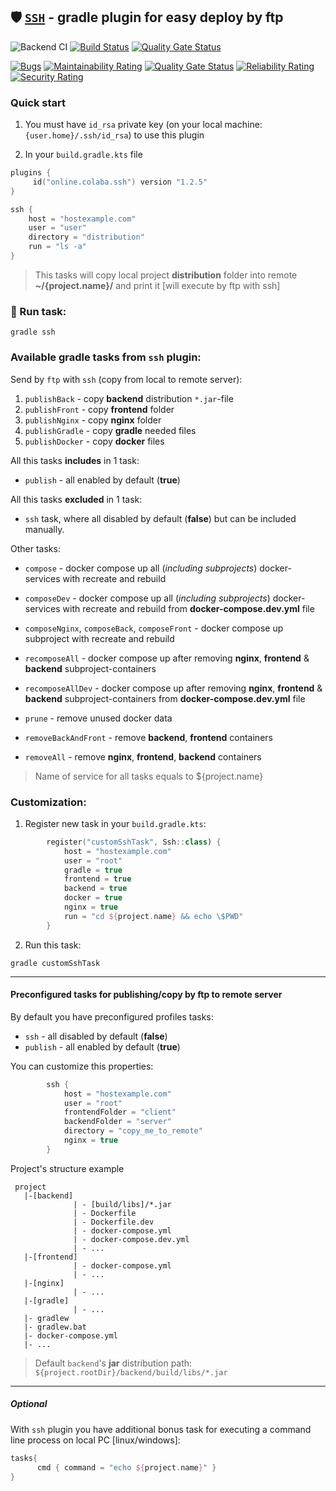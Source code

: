 ## 🛡 [`SSH`](https://plugins.gradle.org/plugin/online.colaba.ssh) - gradle plugin for easy deploy by ftp 
![Backend CI](https://github.com/steklopod/gradle-ssh-plugin/workflows/Backend%20CI/badge.svg) [![Build Status](https://travis-ci.com/steklopod/gradle-ssh-plugin.svg?branch=master)](https://travis-ci.com/steklopod/gradle-ssh-plugin) [![Quality Gate Status](https://sonarcloud.io/api/project_badges/measure?project=steklopod_gradle-ssh-plugin&metric=alert_status)](https://sonarcloud.io/dashboard?id=steklopod_gradle-ssh-plugin)

[![Bugs](https://sonarcloud.io/api/project_badges/measure?project=steklopod_gradle-ssh-plugin&metric=bugs)](https://sonarcloud.io/dashboard?id=steklopod_gradle-ssh-plugin)
[![Maintainability Rating](https://sonarcloud.io/api/project_badges/measure?project=steklopod_gradle-ssh-plugin&metric=sqale_rating)](https://sonarcloud.io/dashboard?id=steklopod_gradle-ssh-plugin)
[![Quality Gate Status](https://sonarcloud.io/api/project_badges/measure?project=steklopod_gradle-ssh-plugin&metric=alert_status)](https://sonarcloud.io/dashboard?id=steklopod_gradle-ssh-plugin)
[![Reliability Rating](https://sonarcloud.io/api/project_badges/measure?project=steklopod_gradle-ssh-plugin&metric=reliability_rating)](https://sonarcloud.io/dashboard?id=steklopod_gradle-ssh-plugin)
[![Security Rating](https://sonarcloud.io/api/project_badges/measure?project=steklopod_gradle-ssh-plugin&metric=security_rating)](https://sonarcloud.io/dashboard?id=steklopod_gradle-ssh-plugin)

### Quick start
1. You must have `id_rsa` private key (on your local machine: `{user.home}/.ssh/id_rsa`) to use this plugin

2. In your `build.gradle.kts` file

```kotlin
plugins {
     id("online.colaba.ssh") version "1.2.5"
}

ssh {
    host = "hostexample.com"
    user = "user"
    directory = "distribution"
    run = "ls -a"
}
```
> This tasks will copy local project **distribution** folder into remote **~/{project.name}/** and print it [will execute by ftp with ssh]

### 🎯 Run task:
```shell script
gradle ssh
```

### Available gradle tasks from `ssh` plugin:

Send by `ftp` with `ssh` (copy from local to remote server):
1. `publishBack` - copy **backend** distribution `*.jar`-file
2. `publishFront` - copy **frontend** folder
3. `publishNginx` - copy **nginx** folder
4. `publishGradle` - copy **gradle** needed files
5. `publishDocker` - copy **docker** files

All this tasks **includes** in 1 task:

* `publish` - all enabled  by default (**true**)

All this tasks **excluded** in 1 task:
* `ssh` task, where all disabled  by default (**false**) but can be included manually.

Other tasks:

* `compose` - docker compose up all (_including subprojects_) docker-services with recreate and rebuild
* `composeDev` - docker compose up all (_including subprojects_) docker-services with recreate and rebuild from **docker-compose.dev.yml** file
* `composeNginx`, `composeBack`, `composeFront` - docker compose up subproject with recreate and rebuild 
* `recomposeAll` - docker compose up after removing **nginx**, **frontend** & **backend** subproject-containers
* `recomposeAllDev` - docker compose up after removing **nginx**, **frontend** & **backend** subproject-containers from **docker-compose.dev.yml** file


* `prune` - remove unused docker data
* `removeBackAndFront` - remove **backend**, **frontend** containers
* `removeAll` - remove **nginx**, **frontend**, **backend** containers 

> Name of service for all tasks equals to ${project.name} 

### Customization:

1. Register new task in your `build.gradle.kts`:
```kotlin
        register("customSshTask", Ssh::class) {
            host = "hostexample.com"
            user = "root"
            gradle = true
            frontend = true
            backend = true
            docker = true
            nginx = true
            run = "cd ${project.name} && echo \$PWD"
        }
```
2. Run this task:
```shell script
gradle customSshTask
```
___
#### Preconfigured tasks for publishing/copy by ftp to remote server

By default you have preconfigured profiles tasks: 
* `ssh` - all disabled  by default (**false**)
* `publish` - all enabled  by default (**true**)

You can customize this properties:
```kotlin
        ssh {
            host = "hostexample.com"
            user = "root"
            frontendFolder = "client"
            backendFolder = "server"
            directory = "copy_me_to_remote"
            nginx = true
        }
```
Project's structure example
```shell script
 project
   |-[backend]
              | - [build/libs]/*.jar
              | - Dockerfile
              | - Dockerfile.dev
              | - docker-compose.yml
              | - docker-compose.dev.yml
              | - ...
   |-[frontend]
              | - docker-compose.yml
              | - ...
   |-[nginx]
              | - ...
   |-[gradle]
              | - ...
   |- gradlew
   |- gradlew.bat
   |- docker-compose.yml
   |- ...

```
> Default `backend`'s **jar** distribution path: `${project.rootDir}/backend/build/libs/*.jar`

___

##### Optional


With `ssh` plugin you have additional bonus task for executing a command line process on local PC [linux/windows]:
```kotlin
tasks{
      cmd { command = "echo ${project.name}" }
}
```
